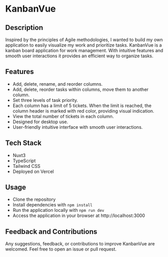 # KanbanVue

## Description

Inspired by the principles of Agile methodologies, I wanted to build my own application to easily visualize my work and prioritize tasks. KanbanVue is a kanban board application for work management. With intuitive features and smooth user interactions it provides an efficient way to organize tasks.

## Features

-   Add, delete, rename, and reorder columns.
-   Add, delete, reorder tasks within columns, move them to another column.
-   Set three levels of task priority.
-   Each column has a limit of 5 tickets. When the limit is reached, the column header is marked with red color, providing visual indication.
-   View the total number of tickets in each column.
-   Designed for desktop use.
-   User-friendly intuitive interface with smooth user interactions.

## Tech Stack

-   Nuxt3
-   TypeScript
-   Tailwind CSS
-   Deployed on Vercel

## Usage

-   Clone the repository
-   Install dependencies with `npm install`
-   Run the application locally with `npm run dev`
-   Access the application in your browser at http://localhost:3000

## Feedback and Contributions

Any suggestions, feedback, or contributions to improve KanbanVue are welcomed. Feel free to open an issue or pull request.
